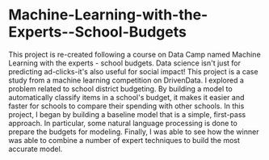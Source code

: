 # Machine-Learning-with-the-Experts--School-Budgets
This project is re-created following a course on Data Camp named Machine Learning with the experts - school budgets. Data science isn't just for predicting ad-clicks-it's also useful for social impact! This project is a case study from a machine learning competition on DrivenData. I explored a problem related to school district budgeting. By building a model to automatically classify items in a school's budget, it makes it easier and faster for schools to compare their spending with other schools. In this project, I began by building a baseline model that is a simple, first-pass approach. In particular, some natural language processing is done to prepare the budgets for modeling. Finally, I was able to see how the winner was able to combine a number of expert techniques to build the most accurate model.
